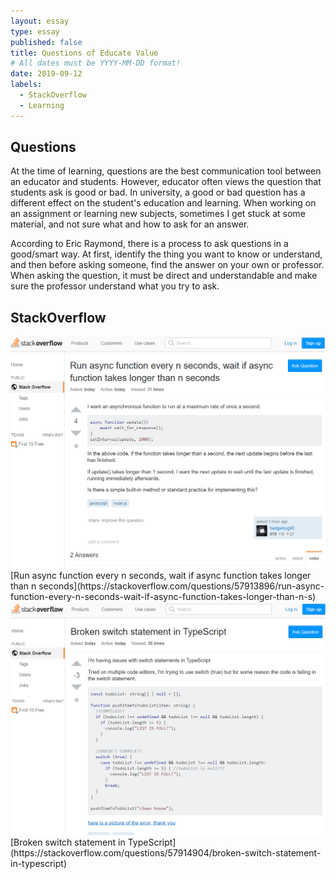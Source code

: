 ```yaml
---
layout: essay
type: essay
published: false
title: Questions of Educate Value
# All dates must be YYYY-MM-DD format!
date: 2019-09-12
labels:
  - StackOverflow
  - Learning
---
```


## Questions
  At the time of learning, questions are the best communication tool between an educator and students. However, educator often views the question that students ask is good or bad. In university, a good or bad question has a different effect on the student's education and learning.  When working on an assignment or learning new subjects, sometimes I get stuck at some material, and not sure what and how to ask for an answer.

  According to Eric Raymond, there is a process to ask questions in a good/smart way. At first, identify the thing you want to know or understand, and then before asking someone, find the answer on your own or professor. When asking the question, it must be direct and understandable and make sure the professor understand what you try to ask. [](http://www.catb.org/esr/faqs/smart-questions.html)

## StackOverflow

<img class="ui floated rounded image" src="../images/goodQ.PNG">
[Run async function every n seconds, wait if async function takes longer than n seconds](https://stackoverflow.com/questions/57913896/run-async-function-every-n-seconds-wait-if-async-function-takes-longer-than-n-s)

<img class="ui floated rounded image" src="../images/badQ.PNG"> 
[Broken switch statement in TypeScript](https://stackoverflow.com/questions/57914904/broken-switch-statement-in-typescript)
